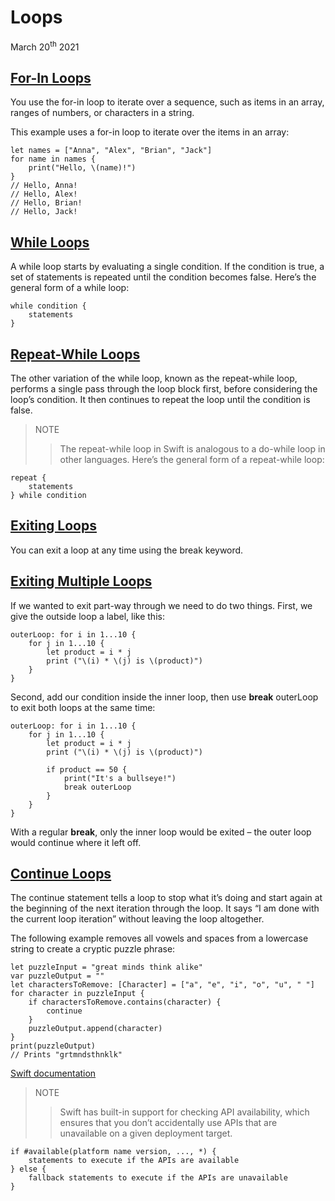 # Loops

March 20<sup>th</sup> 2021

## [For-In Loops](https://www.hackingwithswift.com/sixty/4/1/for-loops)

You use the for-in loop to iterate over a sequence, such as items in an array, ranges of numbers, or characters in a string.

This example uses a for-in loop to iterate over the items in an array:

~~~
let names = ["Anna", "Alex", "Brian", "Jack"]
for name in names {
    print("Hello, \(name)!")
}
// Hello, Anna!
// Hello, Alex!
// Hello, Brian!
// Hello, Jack!
~~~

## [While Loops](https://www.hackingwithswift.com/sixty/4/2/while-loops)

A while loop starts by evaluating a single condition. If the condition is true, a set of statements is repeated until the condition becomes false.
Here’s the general form of a while loop:

~~~
while condition {
    statements
}
~~~

## [Repeat-While Loops](https://www.hackingwithswift.com/sixty/4/3/repeat-loops)

The other variation of the while loop, known as the repeat-while loop, performs a single pass through the loop block first, before considering the loop’s condition. It then continues to repeat the loop until the condition is false.

>NOTE
>>The repeat-while loop in Swift is analogous to a do-while loop in other languages.
Here’s the general form of a repeat-while loop:

~~~
repeat {
    statements
} while condition
~~~

## [Exiting Loops](https://www.hackingwithswift.com/sixty/4/4/exiting-loops)

You can exit a loop at any time using the break keyword.

## [Exiting Multiple Loops](https://www.hackingwithswift.com/sixty/4/5/exiting-multiple-loops)

If we wanted to exit part-way through we need to do two things. First, we give the outside loop a label, like this:

~~~
outerLoop: for i in 1...10 {
    for j in 1...10 {
        let product = i * j
        print ("\(i) * \(j) is \(product)")
    }
}
~~~

Second, add our condition inside the inner loop, then use **break** outerLoop to exit both loops at the same time:

~~~
outerLoop: for i in 1...10 {
    for j in 1...10 {
        let product = i * j
        print ("\(i) * \(j) is \(product)")

        if product == 50 {
            print("It's a bullseye!")
            break outerLoop
        }
    }
}
~~~

With a regular **break**, only the inner loop would be exited – the outer loop would continue where it left off.

## [Continue Loops](https://www.hackingwithswift.com/sixty/4/6/skipping-items)

The continue statement tells a loop to stop what it’s doing and start again at the beginning of the next iteration through the loop. It says “I am done with the current loop iteration” without leaving the loop altogether.

The following example removes all vowels and spaces from a lowercase string to create a cryptic puzzle phrase:

~~~
let puzzleInput = "great minds think alike"
var puzzleOutput = ""
let charactersToRemove: [Character] = ["a", "e", "i", "o", "u", " "]
for character in puzzleInput {
    if charactersToRemove.contains(character) {
        continue
    }
    puzzleOutput.append(character)
}
print(puzzleOutput)
// Prints "grtmndsthnklk"
~~~

[Swift documentation](https://docs.swift.org/swift-book/LanguageGuide/ControlFlow.html)

>NOTE
>>Swift has built-in support for checking API availability, which ensures that you don’t accidentally use APIs that are unavailable on a given deployment target.

~~~
if #available(platform name version, ..., *) {
    statements to execute if the APIs are available
} else {
    fallback statements to execute if the APIs are unavailable
}
~~~